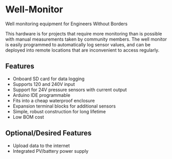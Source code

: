 # Well-Monitor
Well monitoring equipment for Engineers Without Borders

This hardware is for projects that require more monitoring than is possible with manual measurements taken by community members. The well monitor is easily programmed to automatically log sensor values, and can be deployed into remote locations that are inconvenient to access regularly. 

## Features
* Onboard SD card for data logging
* Supports 120 and 240V input
* Support for 24V pressure sensors with current output
* Arduino IDE programmable
* Fits into a cheap waterproof enclosure
* Expansion terminal blocks for additional sensors
* Simple, robust construction for long lifetime
* Low BOM cost

## Optional/Desired Features
* Upload data to the internet
* Integrated PV/battery power supply
